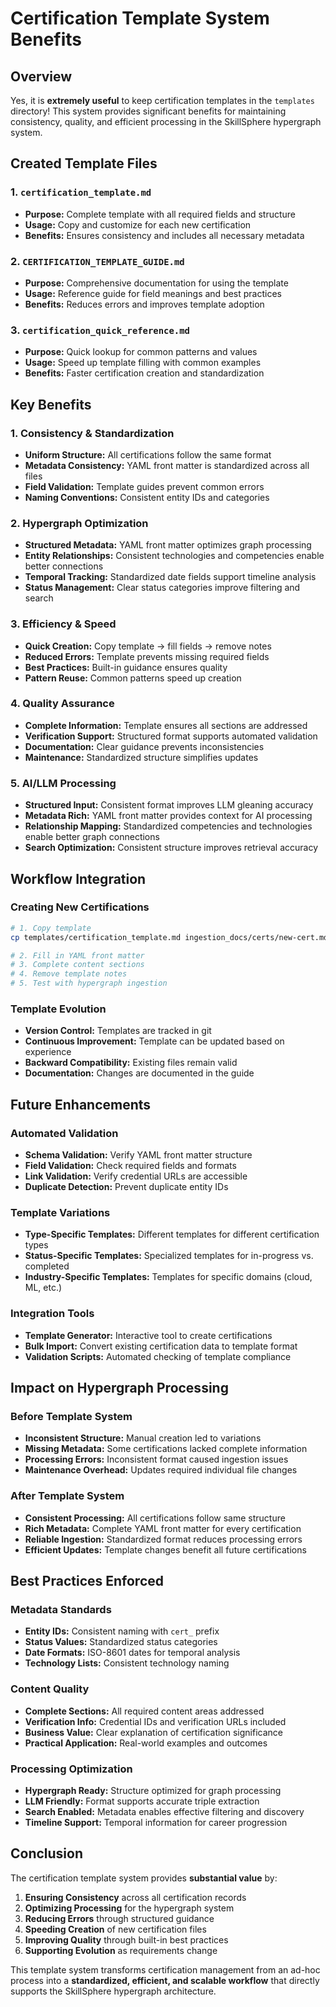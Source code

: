 # Certification Template System Benefits

## Overview

Yes, it is **extremely useful** to keep certification templates in the `templates` directory! This system provides significant benefits for maintaining consistency, quality, and efficient processing in the SkillSphere hypergraph system.

## Created Template Files

### 1. `certification_template.md`
- **Purpose:** Complete template with all required fields and structure
- **Usage:** Copy and customize for each new certification
- **Benefits:** Ensures consistency and includes all necessary metadata

### 2. `CERTIFICATION_TEMPLATE_GUIDE.md`
- **Purpose:** Comprehensive documentation for using the template
- **Usage:** Reference guide for field meanings and best practices
- **Benefits:** Reduces errors and improves template adoption

### 3. `certification_quick_reference.md`
- **Purpose:** Quick lookup for common patterns and values
- **Usage:** Speed up template filling with common examples
- **Benefits:** Faster certification creation and standardization

## Key Benefits

### 1. **Consistency & Standardization**
- **Uniform Structure:** All certifications follow the same format
- **Metadata Consistency:** YAML front matter is standardized across all files
- **Field Validation:** Template guides prevent common errors
- **Naming Conventions:** Consistent entity IDs and categories

### 2. **Hypergraph Optimization**
- **Structured Metadata:** YAML front matter optimizes graph processing
- **Entity Relationships:** Consistent technologies and competencies enable better connections
- **Temporal Tracking:** Standardized date fields support timeline analysis
- **Status Management:** Clear status categories improve filtering and search

### 3. **Efficiency & Speed**
- **Quick Creation:** Copy template → fill fields → remove notes
- **Reduced Errors:** Template prevents missing required fields
- **Best Practices:** Built-in guidance ensures quality
- **Pattern Reuse:** Common patterns speed up creation

### 4. **Quality Assurance**
- **Complete Information:** Template ensures all sections are addressed
- **Verification Support:** Structured format supports automated validation
- **Documentation:** Clear guidance prevents inconsistencies
- **Maintenance:** Standardized structure simplifies updates

### 5. **AI/LLM Processing**
- **Structured Input:** Consistent format improves LLM gleaning accuracy
- **Metadata Rich:** YAML front matter provides context for AI processing
- **Relationship Mapping:** Standardized competencies and technologies enable better graph connections
- **Search Optimization:** Consistent structure improves retrieval accuracy

## Workflow Integration

### Creating New Certifications
```bash
# 1. Copy template
cp templates/certification_template.md ingestion_docs/certs/new-cert.md

# 2. Fill in YAML front matter
# 3. Complete content sections
# 4. Remove template notes
# 5. Test with hypergraph ingestion
```

### Template Evolution
- **Version Control:** Templates are tracked in git
- **Continuous Improvement:** Template can be updated based on experience
- **Backward Compatibility:** Existing files remain valid
- **Documentation:** Changes are documented in the guide

## Future Enhancements

### Automated Validation
- **Schema Validation:** Verify YAML front matter structure
- **Field Validation:** Check required fields and formats
- **Link Validation:** Verify credential URLs are accessible
- **Duplicate Detection:** Prevent duplicate entity IDs

### Template Variations
- **Type-Specific Templates:** Different templates for different certification types
- **Status-Specific Templates:** Specialized templates for in-progress vs. completed
- **Industry-Specific Templates:** Templates for specific domains (cloud, ML, etc.)

### Integration Tools
- **Template Generator:** Interactive tool to create certifications
- **Bulk Import:** Convert existing certification data to template format
- **Validation Scripts:** Automated checking of template compliance

## Impact on Hypergraph Processing

### Before Template System
- **Inconsistent Structure:** Manual creation led to variations
- **Missing Metadata:** Some certifications lacked complete information
- **Processing Errors:** Inconsistent format caused ingestion issues
- **Maintenance Overhead:** Updates required individual file changes

### After Template System
- **Consistent Processing:** All certifications follow same structure
- **Rich Metadata:** Complete YAML front matter for every certification
- **Reliable Ingestion:** Standardized format reduces processing errors
- **Efficient Updates:** Template changes benefit all future certifications

## Best Practices Enforced

### Metadata Standards
- **Entity IDs:** Consistent naming with `cert_` prefix
- **Status Values:** Standardized status categories
- **Date Formats:** ISO-8601 dates for temporal analysis
- **Technology Lists:** Consistent technology naming

### Content Quality
- **Complete Sections:** All required content areas addressed
- **Verification Info:** Credential IDs and verification URLs included
- **Business Value:** Clear explanation of certification significance
- **Practical Application:** Real-world examples and outcomes

### Processing Optimization
- **Hypergraph Ready:** Structure optimized for graph processing
- **LLM Friendly:** Format supports accurate triple extraction
- **Search Enabled:** Metadata enables effective filtering and discovery
- **Timeline Support:** Temporal information for career progression

## Conclusion

The certification template system provides **substantial value** by:

1. **Ensuring Consistency** across all certification records
2. **Optimizing Processing** for the hypergraph system
3. **Reducing Errors** through structured guidance
4. **Speeding Creation** of new certification files
5. **Improving Quality** through built-in best practices
6. **Supporting Evolution** as requirements change

This template system transforms certification management from an ad-hoc process into a **standardized, efficient, and scalable workflow** that directly supports the SkillSphere hypergraph architecture.

